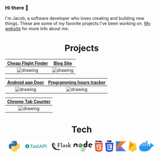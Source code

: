 ### Hi there 👋
I'm Jacob, a software developer who loves creating and building new things. These are some of my favorite projects I've been working on. [My website](https://jacobpeterson.me/) for more info about me.

<div align="center">
  
  # Projects
  
| [Cheap Flight Finder](https://github.com/jacobpetersonwastaken/cheap_flight_finder) |  [Blog Site](https://github.com/jacobpetersonwastaken/blog_site)|
|  :---:  | :---: |
| <img src="https://github.com/jacobpetersonwastaken/cheap_flight_finder/blob/main/flightfinder.gif" alt="drawing" width="250"/> | <img src="https://github.com/jacobpetersonwastaken/blog_site/blob/main/web_blog.gif" alt="drawing" width="250"/>   |


| [Android app Door](https://github.com/jacobpetersonwastaken/door_android_app)  | [Programming hours tracker](https://github.com/jacobpetersonwastaken/programmingTracker) |
|  :---:  | :---: |
|<img src="https://github.com/jacobpetersonwastaken/door_android_app/blob/main/door.gif" alt="drawing" width="250"/>|<img src="https://github.com/jacobpetersonwastaken/programmingTracker/blob/main/programmingtracker.gif" alt="drawing" width="250"/>|

| [Chrome Tab Counter](https://github.com/jacobpetersonwastaken/TabCounter)|  
|  :---:  |
| <img src="https://github.com/jacobpetersonwastaken/TabCounter/blob/main/tab.gif" alt="drawing"  width="250"/>   |
  
  
  
  
  # Tech
  
  <img src="https://github.com/jacobpetersonwastaken/profile_stuff/blob/main/tech.png" alt="Tech" style="width: 50vw; cursor: default;"/>
 
</div>



<!--
![alt text](https://github.com/jacobpetersonwastaken/blog_site/blob/main/web_blog.gif)

https://github.com/jacobpetersonwastaken/profile_stuff/blob/main/button.png




![Image of Extension](https://github.com/jacobpetersonwastaken/TabCounter/blob/main/tabcounterimg.PNG)
![alt text](https://github.com/jacobpetersonwastaken/door_android_app/blob/main/door.gif  width=100px)

**jacobpetersonwastaken/jacobpetersonwastaken** is a ✨ _special_ ✨ repository because its `README.md` (this file) appears on your GitHub profile.

Here are some ideas to get you started:

- 🔭 I’m currently working on ...
- 🌱 I’m currently learning ...
- 👯 I’m looking to collaborate on ...
- 🤔 I’m looking for help with ...
- 💬 Ask me about ...
- 📫 How to reach me: ...
- 😄 Pronouns: ...
- ⚡ Fun fact: ...
-->
